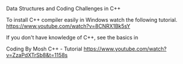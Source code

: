 Data Structures and Coding Challenges in C++

To install C++ compiler easily in Windows watch the following tutorial.
https://www.youtube.com/watch?v=8CNRX1Bk5sY

If you don't have knowledge of C++, see the basics in

Coding By Mosh C++ - Tutorial 
https://www.youtube.com/watch?v=ZzaPdXTrSb8&t=1158s